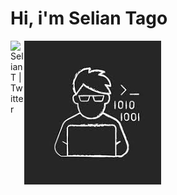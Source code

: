 

# Hi, i'm Selian Tago
<a href="https://twitter.com/selian">
  <img align="left" alt="Selian T | Twitter" width="22px" src="https://cdn.jsdelivr.net/npm/simple-icons@v3/icons/twitter.svg" />
</a>


![Selian](images/avatar.jpg)


